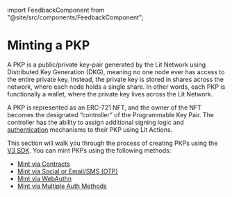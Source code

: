 import FeedbackComponent from "@site/src/components/FeedbackComponent";

# Minting a PKP

A PKP is a public/private key-pair generated by the Lit Network using Distributed Key Generation (DKG), meaning no one node ever has access to the entire private key. Instead, the private key is stored in shares across the network, where each node holds a single share. In other words, each PKP is functionally a wallet, where the private key lives across the Lit Network.

A PKP is represented as an ERC-721 NFT, and the owner of the NFT becomes the designated “controller” of the Programmable Key Pair. The controller has the ability to assign additional signing logic and [authentication](../authentication/overview) mechanisms to their PKP using Lit Actions.

This section will walk you through the process of creating PKPs using the [V3 SDK](../migrations/3.0.0/overview.md). You can mint PKPs using the following methods:

- [Mint via Contracts](minting-methods/mint-via-contracts)
- [Mint via Social or Email/SMS (OTP) ](minting-methods/mint-via-social)
- [Mint via WebAuthn](minting-methods/mint-via-web-authn)
- [Mint via Multiple Auth Methods](minting-methods/mint-via-multiple-auth-methods)

<FeedbackComponent/>
